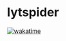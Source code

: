 # lytspider
[![wakatime](https://wakatime.com/badge/user/929ee39b-4eb0-4076-ab5e-5ade3c56e464/project/b6ac4db5-03ec-4659-a726-3c84371d71d6.svg)](https://wakatime.com/badge/user/929ee39b-4eb0-4076-ab5e-5ade3c56e464/project/b6ac4db5-03ec-4659-a726-3c84371d71d6)
